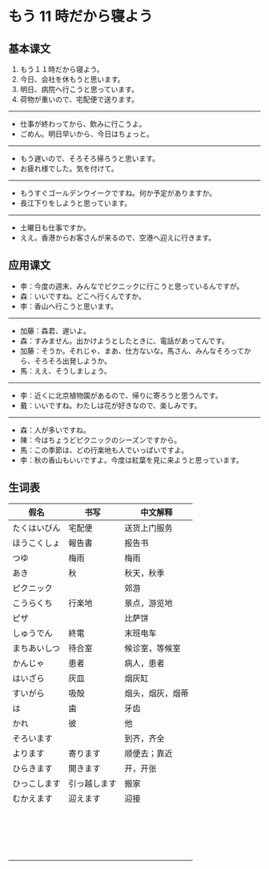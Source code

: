 # もう 11 時だから寝よう

## 基本课文

1. もう１１時だから寝よう。
2. 今日、会社を休もうと思います。
3. 明日、病院へ行こうと思っています。
4. 荷物が重いので、宅配便で送ります。

---

- 仕事が終わってから、飲みに行こうよ。
- ごめん。明日早いから、今日はちょっと。

---

- もう遅いので、そろそろ帰ろうと思います。
- お疲れ様でした。気を付けて。

---

- もうすぐゴールデンウイークですね。何か予定がありますか。
- 長江下りをしようと思っています。

---

- 土曜日も仕事ですか。
- ええ。香港からお客さんが来るので、空港へ迎えに行きます。

## 应用课文

- 李：今度の週末、みんなでピクニックに行こうと思っているんですが。
- 森：いいですね。どこへ行くんですか。
- 李：香山へ行こうと思います。

---

- 加藤：森君、遅いよ。
- 森：すみません。出かけようとしたときに、電話があってんです。
- 加藤：そうか。それじゃ、まあ、仕方ないな。馬さん、みんなそろってから、そろそろ出発しようか。
- 馬：ええ、そうしましょう。

---

- 李：近くに北京植物園があるので、帰りに寄ろうと思うんです。
- 戴：いいですね。わたしは花が好きなので、楽しみです。

---

- 森：人が多いですね。
- 陳：今はちょうどピクニックのシーズンですから。
- 馬：この季節は、どの行楽地も人でいっぱいですよ。
- 李：秋の香山もいいですよ。今度は紅葉を見に来ようと思っています。

## 生词表

| 假名         | 书写         | 中文解释         |
| ------------ | ------------ | ---------------- |
| たくはいびん | 宅配便       | 送货上门服务     |
| ほうこくしょ | 報告書       | 报告书           |
| つゆ         | 梅雨         | 梅雨             |
| あき         | 秋           | 秋天，秋季       |
| ピクニック   |              | 郊游             |
| こうらくち   | 行楽地       | 景点，游览地     |
| ピザ         |              | 比萨饼           |
| しゅうでん   | 終電         | 末班电车         |
| まちあいしつ | 待合室       | 候诊室，等候室   |
| かんじゃ     | 患者         | 病人，患者       |
| はいざら     | 灰皿         | 烟灰缸           |
| すいがら     | 吸殻         | 烟头，烟灰，烟蒂 |
| は           | 歯           | 牙齿             |
| かれ         | 彼           | 他               |
| そろいます   |              | 到齐，齐全       |
| よります     | 寄ります     | 顺便去；靠近     |
| ひらきます   | 開きます     | 开，开张         |
| ひっこします | 引っ越します | 搬家             |
| むかえます   | 迎えます     | 迎接             |
|              |              |                  |
|              |              |                  |
|              |              |                  |
|              |              |                  |
|              |              |                  |
|              |              |                  |
|              |              |                  |
|              |              |                  |
|              |              |                  |
|              |              |                  |
|              |              |                  |
|              |              |                  |
|              |              |                  |
|              |              |                  |
|              |              |                  |
|              |              |                  |
|              |              |                  |
|              |              |                  |

